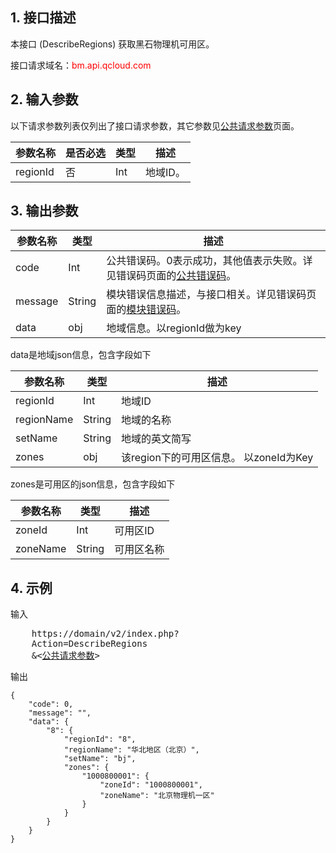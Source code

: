 ## 1. 接口描述
 
本接口 (DescribeRegions) 获取黑石物理机可用区。

接口请求域名：<font style="color:red">bm.api.qcloud.com</font>


## 2. 输入参数

以下请求参数列表仅列出了接口请求参数，其它参数见[公共请求参数](/doc/api/456/6718)页面。

| 参数名称 | 是否必选  | 类型 | 描述 |
|---------|---------|---------|---------|
| regionId | 否 | Int | 地域ID。 |



## 3. 输出参数

| 参数名称 | 类型 | 描述 |
|---------|---------|---------|
| code | Int | 公共错误码。0表示成功，其他值表示失败。详见错误码页面的[公共错误码](/doc/api/456/6725)。|
| message | String | 模块错误信息描述，与接口相关。详见错误码页面的[模块错误码](/doc/api/456/6725)。|
| data | obj | 地域信息。以regionId做为key |

data是地域json信息，包含字段如下

| 参数名称 | 类型 | 描述 |
|---------|---------|---------|
| regionId | Int | 地域ID |
| regionName | String | 地域的名称 |
| setName | String | 地域的英文简写 |
| zones | obj | 该region下的可用区信息。 以zoneId为Key |

zones是可用区的json信息，包含字段如下

| 参数名称 | 类型 | 描述 |
|---------|---------|---------|
| zoneId | Int | 可用区ID |
| zoneName | String | 可用区名称 |


## 4. 示例
 
输入

<pre>
	https://domain/v2/index.php?
	Action=DescribeRegions
	&<<a href="https://www.qcloud.com/doc/api/229/6976">公共请求参数</a>>
</pre>
输出

```
{
    "code": 0,
    "message": "",
    "data": {
        "8": {
            "regionId": "8",
            "regionName": "华北地区（北京）",
            "setName": "bj",
            "zones": {
                "1000800001": {
                    "zoneId": "1000800001",
                    "zoneName": "北京物理机一区"
                }
            }
        }
    }
}

```